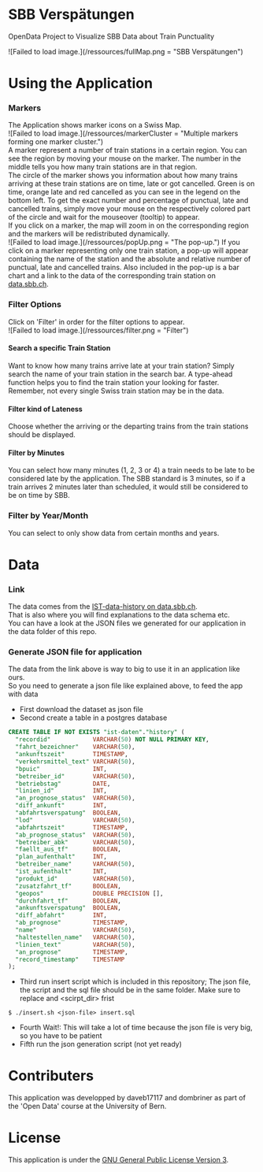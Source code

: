 # SBB Verspätungen
OpenData Project to Visualize SBB Data about Train Punctuality

![Failed to load image.](/ressources/fullMap.png = "SBB Verspätungen")

# Using the Application
### Markers
The Application shows marker icons on a Swiss Map.  
![Failed to load image.](/ressources/markerCluster = "Multiple markers forming one marker cluster.")  
A marker represent a number of train stations in a certain region. You can see the region by moving your mouse on the 
marker. The number in the middle tells you how many train stations are in that region.   
The circle of the marker shows you information about how many trains arriving at these train stations are on time, late 
or got cancelled. Green is on time, orange late and red cancelled as you can see in the legend on the bottom left. To 
get the exact number and percentage of punctual, late and cancelled trains, simply move your mouse on the respectively 
colored part of the circle and wait for the mouseover (tooltip) to appear.   
If you click on a marker, the map will zoom in on the corresponding region and the markers will be redistributed 
dynamically.  
![Failed to load image.](/ressources/popUp.png = "The pop-up.")
If you click on a marker representing only one train station, a pop-up will appear containing the name of 
the station and the absolute and relative number of punctual, late and cancelled trains. Also included in the pop-up is 
a bar chart and a link to the data of the corresponding train station on 
[data.sbb.ch](https://data.sbb.ch/explore/dataset/ist-data-history/).
 
### Filter Options
Click on 'Filter' in order for the filter options to appear.  
![Failed to load image.](/ressources/filter.png = "Filter")
#### Search a specific Train Station
Want to know how many trains arrive late at your train station? Simply search the name of your train station in the 
search bar. A type-ahead function helps you to find the train station your looking for faster.  
Remember, not every single Swiss train station may be in the data.  
#### Filter kind of Lateness
Choose whether the arriving or the departing trains from the train stations should be displayed.  
#### Filter by Minutes
You can select how many minutes (1, 2, 3 or 4) a train needs to be late to be considered late by the application. The 
SBB standard is 3 minutes, so if a train arrives 2 minutes later than scheduled, it would still be considered to be on 
time by SBB.
### Filter by Year/Month
You can select to only show data from certain months and years.

# Data
### Link
The data comes from the [IST-data-history on data.sbb.ch](https://data.sbb.ch/explore/dataset/ist-data-history/).  
That is also where you will find explanations to the data schema etc.  
You can have a look at the JSON files we generated for our application in the data folder of this repo.  
### Generate JSON file for application
The data from the link above is way to big to use it in an application like ours.  
So you need to generate a json file like explained above, to feed the app with data
 - First download the dataset as json file  
 - Second create a table in a postgres database  

```sql
CREATE TABLE IF NOT EXISTS "ist-daten"."history" (
  "recordid"            VARCHAR(50) NOT NULL PRIMARY KEY,
  "fahrt_bezeichner"    VARCHAR(50),
  "ankunftszeit"        TIMESTAMP,
  "verkehrsmittel_text" VARCHAR(50),
  "bpuic"               INT,
  "betreiber_id"        VARCHAR(50),
  "betriebstag"         DATE,
  "linien_id"           INT,
  "an_prognose_status"  VARCHAR(50),
  "diff_ankunft"        INT,
  "abfahrtsverspatung"  BOOLEAN,
  "lod"                 VARCHAR(50),
  "abfahrtszeit"        TIMESTAMP,
  "ab_prognose_status"  VARCHAR(50),
  "betreiber_abk"       VARCHAR(50),
  "faellt_aus_tf"       BOOLEAN,
  "plan_aufenthalt"     INT,
  "betreiber_name"      VARCHAR(50),
  "ist_aufenthalt"      INT,
  "produkt_id"          VARCHAR(50),
  "zusatzfahrt_tf"      BOOLEAN,
  "geopos"              DOUBLE PRECISION [],
  "durchfahrt_tf"       BOOLEAN,
  "ankunftsverspatung"  BOOLEAN,
  "diff_abfahrt"        INT,
  "ab_prognose"         TIMESTAMP,
  "name"                VARCHAR(50),
  "haltestellen_name"   VARCHAR(50),
  "linien_text"         VARCHAR(50),
  "an_prognose"         TIMESTAMP,
  "record_timestamp"    TIMESTAMP
);
```
- Third run insert script which is included in this repository; The json file, the script and the sql file should be in the same folder. Make sure to replace <password> and <scirpt_dir> frist
```
$ ./insert.sh <json-file> insert.sql
```
- Fourth Wait!: This will take a lot of time because the json file is very big, so you have to be patient
- Fifth run the json generation script (not yet ready)

# Contributers
This application was developped by daveb17117 and dombriner as part of the 'Open Data' course at the University of 
Bern.  

# License
This application is under the [GNU General Public License Version 3](LICENSE.md).

